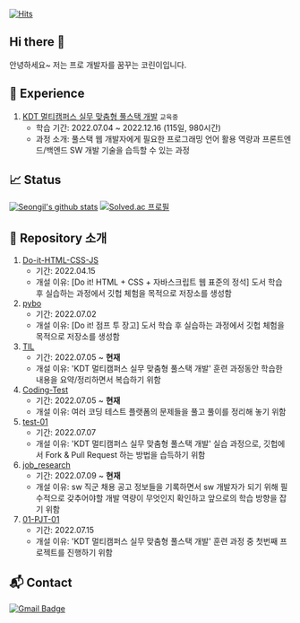 <!-- 방문자 수-->
[![Hits](https://hits.seeyoufarm.com/api/count/incr/badge.svg?url=https%3A%2F%2Fgithub.com%2Fhyejinny97&count_bg=%233DC8BF&title_bg=%23555555&icon=hey.svg&icon_color=%23E7E7E7&title=hits&edge_flat=false)](https://hits.seeyoufarm.com)

## Hi there 👋
안녕하세요~ 저는 프로 개발자를 꿈꾸는 코린이입니다. 

## 🚀 Experience
1. [KDT 멀티캠퍼스 실무 맞춤형 풀스택 개발](https://www.multicampus.com/system/menu/iframe?p_url=aHR0cHM6Ly9lbC5tdWx0aWNhbXB1cy5jb20vZGVfY29tbW9uL211bGNhbS9ldmVudC8yMDIyLzA0LzA0MjVfMS8wNDI1XzEuaHRtbCM=&htmlHghtPixelSize=9999&p_menu=NDcxI01BSU4=&p_gubun=Qw==) `교육중`
    - 학습 기간: 2022.07.04 ~ 2022.12.16 (115일, 980시간)
    - 과정 소개: 풀스택 웹 개발자에게 필요한 프로그래밍 언어 활용 역량과 프론트엔드/백엔드 SW 개발 기술을 습득할 수 있는 과정

## 📈 Status
[![Seongil's github stats](https://github-readme-stats.vercel.app/api?username=hyejinny97)](https://github.com/anuraghazra/github-readme-stats)
[![Solved.ac
프로필](http://mazassumnida.wtf/api/v2/generate_badge?boj=yhj970102)](https://solved.ac/yhj970102/)


## 🛒 Repository 소개
1. [Do-it-HTML-CSS-JS](https://github.com/hyejinny97/Do-it-HTML-CSS-JS)
    - 기간: 2022.04.15
    - 개설 이유: [Do it! HTML + CSS + 자바스크립트 웹 표준의 정석] 도서 학습 후 실습하는 과정에서 깃헙 체험을 목적으로 저장소를 생성함
2. [pybo](https://github.com/hyejinny97/pybo)
    - 기간: 2022.07.02
    - 개설 이유: [Do it! 점프 투 장고] 도서 학습 후 실습하는 과정에서 깃헙 체험을 목적으로 저장소를 생성함
3. [TIL](https://github.com/hyejinny97/TIL) 
    - 기간: 2022.07.05 ~ **현재**
    - 개설 이유: 'KDT 멀티캠퍼스 실무 맞춤형 풀스택 개발' 훈련 과정동안 학습한 내용을 요약/정리하면서 복습하기 위함
4. [Coding-Test](https://github.com/hyejinny97/Coding-Test)
    - 기간: 2022.07.05 ~ **현재**
    - 개설 이유: 여러 코딩 테스트 플랫폼의 문제들을 풀고 풀이를 정리해 놓기 위함
5. [test-01](https://github.com/hyejinny97/test-01)
    - 기간: 2022.07.07
    - 개설 이유: 'KDT 멀티캠퍼스 실무 맞춤형 풀스택 개발' 실습 과정으로, 깃헙에서 Fork & Pull Request 하는 방법을 습득하기 위함
6. [job_research](https://github.com/hyejinny97/job_research) 
    - 기간: 2022.07.09 ~ **현재**
    - 개설 이유: sw 직군 채용 공고 정보들을 기록하면서 sw 개발자가 되기 위해 필수적으로 갖추어야할 개발 역량이 무엇인지 확인하고 앞으로의 학습 방향을 잡기 위함
7. [01-PJT-01](https://github.com/hyejinny97/01-PJT-01)
    - 기간: 2022.07.15
    - 개설 이유: 'KDT 멀티캠퍼스 실무 맞춤형 풀스택 개발' 훈련 과정 중 첫번째 프로젝트를 진행하기 위함


## 📬 Contact
[![Gmail Badge](https://img.shields.io/badge/Gmail-D14836?style=for-the-badge&logo=gmail&logoColor=white&link=mailto:yhj970102@gmail.com)](mailto:yhj970102@gmail.com)



<!--
**hyejinny97/hyejinny97** is a ✨ _special_ ✨ repository because its `README.md` (this file) appears on your GitHub profile.


Here are some ideas to get you started:

- 🔭 I’m currently working on ...
- 🌱 I’m currently learning ...
- 👯 I’m looking to collaborate on ...
- 🤔 I’m looking for help with ...
- 💬 Ask me about ...
- 📫 How to reach me: ...
- 😄 Pronouns: ...
- ⚡ Fun fact: ...
-->
